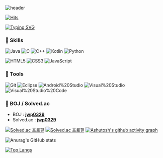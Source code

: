 

![header](https://capsule-render.vercel.app/api?type=waving&color=timeGradient&height=240&section=header&text=ㅋㅋㅋㅋㅋㅋ&fontSize=36&animation=fadeIn&fontAlignY=36)

[![Hits](https://hits.seeyoufarm.com/api/count/incr/badge.svg?url=https%3A%2F%2Fgithub.com%2Flee-nakyung&count_bg=%236EFF00&title_bg=%2300E8FF&icon=&icon_color=%23E7E7E7&title=hits&edge_flat=false)](https://hits.seeyoufarm.com)

[![Typing SVG](https://readme-typing-svg.herokuapp.com?font=Silkscreen&size=30&pause=1000&color=6013F7&center=true&vCenter=true&repeat=true&width=435&lines=Jiwon's+Github)](https://git.io/typing-svg)

<!-- 추천 font : Nixie One Monoton Silkscreen CodystarMonofett -->

 

### 🦁 Skills

![Java](https://img.shields.io/badge/java-%23ED8B00.svg?style=for-the-badge&logo=java&logoColor=white)
![C](https://img.shields.io/badge/C-A8B9CC.svg?style=for-the-badge&logo=C&logoColor=white)
![C++](https://img.shields.io/badge/c++-%2300599C.svg?style=for-the-badge&logo=c%2B%2B&logoColor=white)
![Kotlin](https://img.shields.io/badge/kotlin-%237F52FF.svg?style=for-the-badge&logo=kotlin&logoColor=white)
![Python](https://img.shields.io/badge/Python-3776AB.svg?style=for-the-badge&logo=Python&logoColor=white)


![HTML5](https://img.shields.io/badge/html5-%23E34F26.svg?style=for-the-badge&logo=html5&logoColor=white)
![CSS3](https://img.shields.io/badge/css3-%231572B6.svg?style=for-the-badge&logo=css3&logoColor=white)
![JavaScript](https://img.shields.io/badge/javascript-%23323330.svg?style=for-the-badge&logo=javascript&logoColor=%23F7DF1E)



### 🦁 Tools
![Git](https://img.shields.io/badge/git-%23F05033.svg?style=for-the-badge&logo=git&logoColor=white)
![Eclipse](https://img.shields.io/badge/Eclipse-FE7A16.svg?style=for-the-badge&logo=Eclipse&logoColor=white)
![Android%20Studio](https://img.shields.io/badge/Android%20Studio-3DDC84.svg?style=for-the-badge&logo=Android%20Studio&logoColor=white)
![Visual%20Studio](https://img.shields.io/badge/Visual%20Studio-5C2D91.svg?style=for-the-badge&logo=Visual%20Studio&logoColor=white)
![Visual%20Studio%20Code](https://img.shields.io/badge/Visual%20Studio%20Code-007ACC.svg?style=for-the-badge&logo=Visual%20Studio%20Code&logoColor=white)

### 🦁 BOJ / Solved.ac
- BOJ : [**jwp0329**](https://www.acmicpc.net/user/jwp0329)
- Solved.ac : [**jwp0329**](https://solved.ac/profile/jwp0329)

[![Solved.ac
프로필](http://mazassumnida.wtf/api/v2/generate_badge?boj=jwp0329)](https://solved.ac/jwp0329)
[![Solved.ac 프로필](http://mazandi.herokuapp.com/api?handle=jwp0329)](https://solved.ac/jwp0329/)
[![Ashutosh's github activity graph](https://github-readme-activity-graph.cyclic.app/graph?username=hs-1971342-jiwonpark&bg_color=FFFFFF&color=7396CF&title_color=7396CF&line=7396CF&point=50688F&hide_border=true)](https://github.com/ashutosh00710/github-readme-activity-graph)

![Anurag's GitHub stats](https://github-readme-stats.vercel.app/api?username=hs-1971342-jiwonpark&show_icons=true&title_color=7396CF&text_color=7396CF&icon_color=7396CF&hide_border=true&bg_color=FFFFFF)

 [![Top Langs](https://github-readme-stats.vercel.app/api/top-langs/?username=hs-1971342-jiwonpark)](https://github.com/anuraghazra/github-readme-stats)
